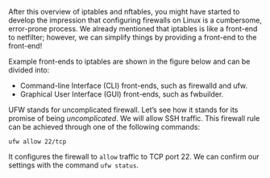 After this overview of iptables and nftables, you might have started to develop the impression that configuring firewalls on Linux is a cumbersome, error-prone process. We already mentioned that iptables is like a front-end to netfilter; however, we can simplify things by providing a front-end to the front-end!

Example front-ends to iptables are shown in the figure below and can be divided into:

- Command-line Interface (CLI) front-ends, such as firewalld and ufw.
- Graphical User Interface (GUI) front-ends, such as fwbuilder.

UFW stands for uncomplicated firewall. Let’s see how it stands for its promise of being _uncomplicated_. We will allow SSH traffic. This firewall rule can be achieved through one of the following commands:

`ufw allow 22/tcp`

It configures the firewall to `allow` traffic to TCP port 22. We can confirm our settings with the command `ufw status`.